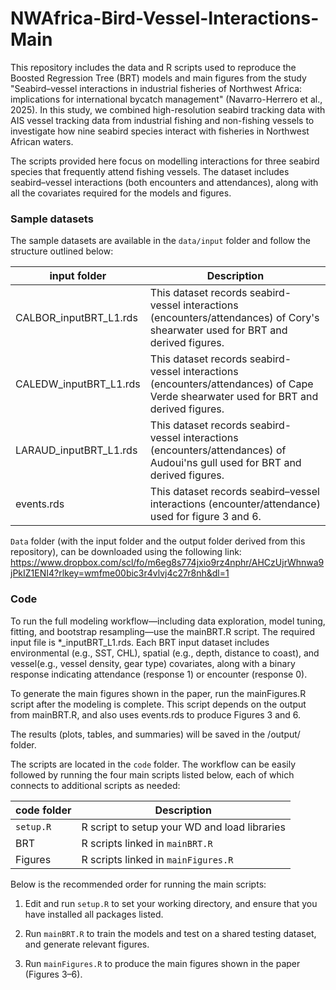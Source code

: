 # NWAfrica-Bird-Vessel-Interactions-Main

This repository includes the data and R scripts used to reproduce the Boosted Regression Tree (BRT) models and main figures from the study "Seabird–vessel interactions in industrial fisheries of Northwest Africa: implications for international bycatch management" (Navarro-Herrero et al., 2025). In this study, we combined high-resolution seabird tracking data with AIS vessel tracking data from industrial fishing and non-fishing vessels to investigate how nine seabird species interact with fisheries in Northwest African waters.

The scripts provided here focus on modelling interactions for three seabird species that frequently attend fishing vessels. The dataset includes seabird–vessel interactions (both encounters and attendances), along with all the covariates required for the models and figures.

### Sample datasets

The sample datasets are available in the `data/input` folder and follow the structure outlined below:

input folder            |  Description    
----------------------- | -------------------
CALBOR_inputBRT_L1.rds  | This dataset records seabird-vessel interactions (encounters/attendances) of Cory's shearwater used for BRT and derived figures.  
CALEDW_inputBRT_L1.rds  | This dataset records seabird-vessel interactions (encounters/attendances) of Cape Verde shearwater used for BRT and derived figures.  
LARAUD_inputBRT_L1.rds  | This dataset records seabird-vessel interactions (encounters/attendances) of Audoui'ns gull used for BRT and derived figures.  
events.rds              | This dataset records seabird–vessel interactions (encounter/attendance) used for figure 3 and 6.


`Data` folder (with the input folder and the output folder derived from this repository), can be downloaded using the following link:
https://www.dropbox.com/scl/fo/m6eg8s774jxio9rz4nphr/AHCzUjrWhnwa9jPkIZ1ENI4?rlkey=wmfme00bic3r4vlvj4c27r8nh&dl=1

### Code

To run the full modeling workflow—including data exploration, model tuning, fitting, and bootstrap resampling—use the mainBRT.R script. The required input file is *_inputBRT_L1.rds. Each BRT input dataset includes environmental (e.g., SST, CHL), spatial (e.g., depth, distance to coast), and vessel(e.g., vessel density, gear type) covariates, along with a binary response indicating attendance (response 1) or encounter (response 0). 

To generate the main figures shown in the paper, run the mainFigures.R script after the modeling is complete. This script depends on the output from mainBRT.R, and also uses events.rds to produce Figures 3 and 6.

The results (plots, tables, and summaries) will be saved in the /output/ folder. 

The scripts are located in the `code` folder. The workflow can be easily followed by running the four main scripts listed below, each of which connects to additional scripts as needed:

code folder             |  Description    
----------------------- | -------------------
`setup.R`               | R script to setup your WD and load libraries 
BRT                     | R scripts linked in `mainBRT.R`  
Figures                 | R scripts linked in `mainFigures.R`

Below is the recommended order for running the main scripts:

1. Edit and run `setup.R` to set your working directory, and ensure that you have installed all packages listed.

2. Run `mainBRT.R` to train the models and test on a shared testing dataset, and generate relevant figures.

5. Run `mainFigures.R` to produce the main figures shown in the paper (Figures 3–6).



